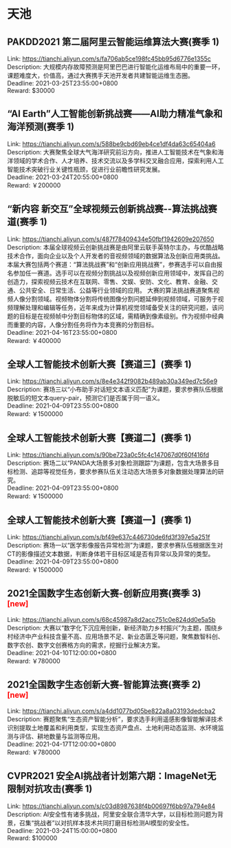 # 天池



## PAKDD2021 第二届阿里云智能运维算法大赛(赛季 1)

Link: https://tianchi.aliyun.com/s/fa706ab5ce198fc45bb95d6776e1355c  
Description: 大规模内存故障预测是阿里巴巴进行智能化运维布局中的重要一环，课题难度大，价值高，通过大赛携手天池开发者共建智能运维生态圈。  
Deadline: 2021-03-25T23:55:00+0800  
Reward: $30000  


## “AI Earth”人工智能创新挑战赛——AI助力精准气象和海洋预测(赛季 1)

Link: https://tianchi.aliyun.com/s/588be9cbd69eb4ce1df4da63c65404a6  
Description: 大赛聚焦全球大气海洋研究前沿方向，推进人工智能技术在气象和海洋领域的学术合作、人才培养、技术交流以及多学科交叉融合应用，探索利用人工智能技术突破行业关键性瓶颈，促进行业前瞻性研究发展。  
Deadline: 2021-03-24T20:55:00+0800  
Reward: ￥200000  


## “新内容 新交互”全球视频云创新挑战赛--算法挑战赛道(赛季 1)

Link: https://tianchi.aliyun.com/s/487f78409434e50fbf1942609e207650  
Description: 本届全球视频云创新挑战赛是由阿里云联手英特尔主办，与优酷战略技术合作，面向企业以及个人开发者的音视频领域的数据算法及创新应用类挑战。本届大赛包括两个赛道：“算法挑战赛”和“创新应用挑战赛”，参赛选手可以自由报名参加任一赛道。选手可以在视频分割挑战以及视频创新应用领域中，发挥自己的创造力，探索视频云技术在互联网、零售、文娱、安防、文化、教育、金融、交通、公共安全、日常生活、公益等行业领域的应用。
大赛的算法挑战赛道聚焦视频人像分割领域。视频物体分割将传统图像分割问题延伸到视频领域，可服务于视频理解处理和编辑等任务，近年来成为计算机视觉领域备受关注的研究问题，该问题的目标是在视频帧中分割目标物体的区域，需精确到像素级别。作为视频中经典而重要的内容，人像分割任务将作为本竞赛的分割目标。  
Deadline: 2021-04-16T23:55:00+0800  
Reward: ￥400000  


## 全球人工智能技术创新大赛【赛道三】(赛季 1)

Link: https://tianchi.aliyun.com/s/8e4e342f9082b489ab30a349ed7c56e9  
Description: 赛场三以“小布助手对话短文本语义匹配”为课题，要求参赛队伍根据脱敏后的短文本query-pair，预测它们是否属于同一语义。  
Deadline: 2021-04-09T23:55:00+0800  
Reward: ￥1500000  


## 全球人工智能技术创新大赛【赛道二】(赛季 1)

Link: https://tianchi.aliyun.com/s/90be723a0c5fc4c147067d0f60f416fd  
Description: 赛场二以“PANDA大场景多对象检测跟踪”为课题，包含大场景多目标检测、追踪等视觉任务，要求参赛队伍关注动态大场景多对象数据处理算法的研究。  
Deadline: 2021-04-09T23:55:00+0800  
Reward: ￥1500000  


## 全球人工智能技术创新大赛【赛道一】(赛季 1)

Link: https://tianchi.aliyun.com/s/bf49e637c446730de6fd3f397e5a251f  
Description: 赛场一以“医学影像报告异常检测”为课题，要求参赛队伍根据医生对CT的影像描述文本数据，判断身体若干目标区域是否有异常以及异常的类型。  
Deadline: 2021-04-09T23:55:00+0800  
Reward: ￥1500000  


## 2021全国数字生态创新大赛-创新应用赛(赛季 3) <sup style="color:red">[new]<sup>  

Link: https://tianchi.aliyun.com/s/68c45987a8d2acc751c0e824dd0e5a5b  
Description: 大赛以“数字化下沉应用创新，新经济助力乡村振兴”为主题，围绕乡村经济中产业科技含量不高、应用场景不足、新业态匮乏等问题，聚焦数智科创、数字农创、数字文创赛格方向的需求，挖掘行业解决方案。  
Deadline: 2021-04-10T12:00:00+0800  
Reward: ￥780000  


## 2021全国数字生态创新大赛-智能算法赛(赛季 2) <sup style="color:red">[new]<sup>  

Link: https://tianchi.aliyun.com/s/a4dd1077bd05be822a8a03193dedcba2  
Description: 赛题聚焦“生态资产智能分析”，要求选手利用遥感影像智能解译技术识别提取土地覆盖和利用类型，实现生态资产盘点、土地利用动态监测、水环境监测与评估、耕地数量与监测等应用。  
Deadline: 2021-04-17T12:00:00+0800  
Reward: ￥780000  


## CVPR2021 安全AI挑战者计划第六期：ImageNet无限制对抗攻击(赛季 1)

Link: https://tianchi.aliyun.com/s/c03d8987638f4b00697f6bb97a794e84  
Description: AI安全性有诸多挑战，阿里安全联合清华大学，以目标检测问题为背景，召集“挑战者”以对抗样本技术共同打磨目标检测AI模型的安全性。  
Deadline: 2021-03-24T15:00:00+0800  
Reward: $100000  

